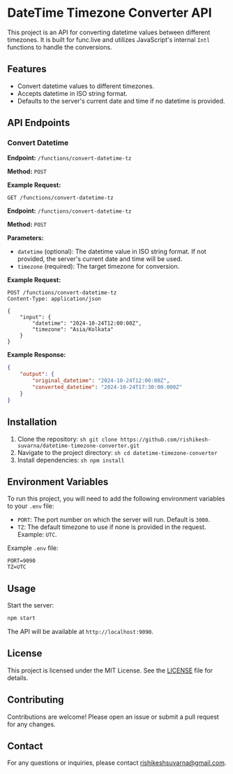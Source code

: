 # DateTime Timezone Converter API

This project is an API for converting datetime values between different timezones. It is built for func.live and utilizes JavaScript's internal `Intl` functions to handle the conversions.

## Features

- Convert datetime values to different timezones.
- Accepts datetime in ISO string format.
- Defaults to the server's current date and time if no datetime is provided.

## API Endpoints

### Convert Datetime

**Endpoint:** `/functions/convert-datetime-tz`

**Method:** `POST`

**Example Request:**

```http
GET /functions/convert-datetime-tz
```

**Endpoint:** `/functions/convert-datetime-tz`

**Method:** `POST`

**Parameters:**

- `datetime` (optional): The datetime value in ISO string format. If not provided, the server's current date and time will be used.
- `timezone` (required): The target timezone for conversion.

**Example Request:**

```http
POST /functions/convert-datetime-tz
Content-Type: application/json

{
    "input": {
        "datetime": "2024-10-24T12:00:00Z",
        "timezone": "Asia/Kolkata"
    }
}
```

**Example Response:**

```json
{
    "output": {
        "original_datetime": "2024-10-24T12:00:00Z",
        "converted_datetime": "2024-10-24T17:30:00.000Z"
    }
}
```

## Installation

1. Clone the repository:
        ```sh
        git clone https://github.com/rishikesh-suvarna/datetime-timezone-converter.git
        ```
2. Navigate to the project directory:
        ```sh
        cd datetime-timezone-converter
        ```
3. Install dependencies:
        ```sh
        npm install
        ```

## Environment Variables

To run this project, you will need to add the following environment variables to your `.env` file:

- `PORT`: The port number on which the server will run. Default is `3000`.
- `TZ`: The default timezone to use if none is provided in the request. Example: `UTC`.

Example `.env` file:

```env
PORT=9090
TZ=UTC
```

## Usage

Start the server:
```sh
npm start
```

The API will be available at `http://localhost:9090`.

## License

This project is licensed under the MIT License. See the [LICENSE](LICENSE) file for details.

## Contributing

Contributions are welcome! Please open an issue or submit a pull request for any changes.

## Contact

For any questions or inquiries, please contact [rishikeshsuvarna@gmail.com](mailto:rishikeshsuvarna@gmail.com).
